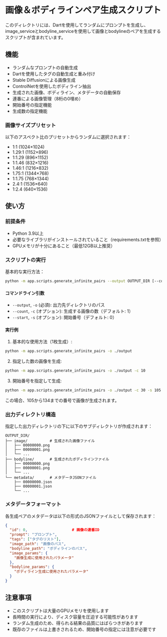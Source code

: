# 画像＆ボディラインペア生成スクリプト

このディレクトリには、Dartを使用してランダムにプロンプトを生成し、image_serviceとbodyline_serviceを使用して画像とbodylineのペアを生成するスクリプトが含まれています。

## 機能

- ランダムなプロンプトの自動生成
- Dartを使用したタグの自動生成と重み付け
- Stable Diffusionによる画像生成
- ControlNetを使用したボディライン抽出
- 生成された画像、ボディライン、メタデータの自動保存
- 連番による画像管理（8桁の0埋め）
- 開始番号の指定機能
- 生成数の指定機能

### 画像サイズプリセット

以下のアスペクト比のプリセットからランダムに選択されます：

- 1:1 (1024×1024)
- 1.29:1 (1152×896)
- 1:1.29 (896×1152)
- 1:1.46 (832×1216)
- 1.46:1 (1216×832)
- 1.75:1 (1344×768)
- 1:1.75 (768×1344)
- 2.4:1 (1536×640)
- 1:2.4 (640×1536)

## 使い方

### 前提条件

- Python 3.9以上
- 必要なライブラリがインストールされていること（requirements.txtを参照）
- GPUメモリが十分にあること（最低12GB以上推奨）

### スクリプトの実行

基本的な実行方法：

```bash
python -m app.scripts.generate_infinite_pairs --output OUTPUT_DIR [--count COUNT] [--start START]
```

#### コマンドライン引数

- `--output`, `-o` (必須): 出力先ディレクトリのパス
- `--count`, `-c` (オプション): 生成する画像の数（デフォルト: 1）
- `--start`, `-s` (オプション): 開始番号（デフォルト: 0）

#### 実行例

1. 基本的な使用方法（1枚生成）:
```bash
python -m app.scripts.generate_infinite_pairs -o ./output
```

2. 指定した数の画像を生成:
```bash
python -m app.scripts.generate_infinite_pairs -o ./output -c 10
```

3. 開始番号を指定して生成:
```bash
python -m app.scripts.generate_infinite_pairs -o ./output -c 30 -s 105
```
この場合、105から134までの番号で画像が生成されます。

### 出力ディレクトリ構造

指定した出力ディレクトリの下に以下のサブディレクトリが作成されます：

```
OUTPUT_DIR/
├── image/          # 生成された画像ファイル
│   ├── 00000000.png
│   ├── 00000001.png
│   └── ...
├── bodyline/       # 生成されたボディラインファイル
│   ├── 00000000.png
│   ├── 00000001.png
│   └── ...
└── metadata/       # メタデータJSONファイル
    ├── 00000000.json
    ├── 00000001.json
    └── ...
```

### メタデータフォーマット

各生成ペアのメタデータは以下の形式のJSONファイルとして保存されます：

```json
{
  "id": 0,                    # 画像の連番ID
  "prompt": "プロンプト",
  "tags": ["タグのリスト"],
  "image_path": "画像のパス",
  "bodyline_path": "ボディラインのパス",
  "image_params": {
    "画像生成に使用されたパラメータ"
  },
  "bodyline_params": {
    "ボディライン生成に使用されたパラメータ"
  }
}
```

## 注意事項

- このスクリプトは大量のGPUメモリを使用します
- 長時間の実行により、ディスク容量を圧迫する可能性があります
- ランダム生成のため、得られる結果の品質にはばらつきがあります
- 既存のファイルは上書きされるため、開始番号の指定には注意が必要です 